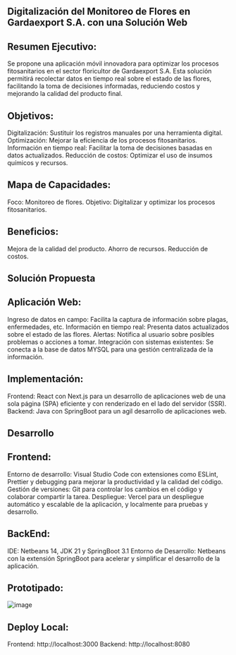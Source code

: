 ## Digitalización del Monitoreo de Flores en Gardaexport S.A. con una Solución Web

## Resumen Ejecutivo:
Se propone una aplicación móvil innovadora para optimizar los procesos fitosanitarios en el sector floricultor de Gardaexport S.A. Esta solución permitirá recolectar datos en tiempo real sobre el estado de las flores, facilitando la toma de decisiones informadas, reduciendo costos y mejorando la calidad del producto final.

## Objetivos:
Digitalización: Sustituir los registros manuales por una herramienta digital.
Optimización: Mejorar la eficiencia de los procesos fitosanitarios.
Información en tiempo real: Facilitar la toma de decisiones basadas en datos actualizados.
Reducción de costos: Optimizar el uso de insumos químicos y recursos.

## Mapa de Capacidades:
Foco: Monitoreo de flores.
Objetivo: Digitalizar y optimizar los procesos fitosanitarios.

## Beneficios:
Mejora de la calidad del producto.
Ahorro de recursos.
Reducción de costos.

## Solución Propuesta

## Aplicación Web:
Ingreso de datos en campo: Facilita la captura de información sobre plagas, enfermedades, etc.
Información en tiempo real: Presenta datos actualizados sobre el estado de las flores.
Alertas: Notifica al usuario sobre posibles problemas o acciones a tomar.
Integración con sistemas existentes: Se conecta a la base de datos MYSQL para una gestión centralizada de la información.

## Implementación:
Frontend: React con Next.js para un desarrollo de aplicaciones web de una sola página (SPA) eficiente y con renderizado en el lado del servidor (SSR).
Backend: Java con SpringBoot para un agil desarrollo de aplicaciones web.

## Desarrollo

## Frontend:
Entorno de desarrollo: Visual Studio Code con extensiones como ESLint, Prettier y debugging para mejorar la productividad y la calidad del código.
Gestión de versiones: Git para controlar los cambios en el código y colaborar compartir la tarea.
Despliegue: Vercel para un despliegue automático y escalable de la aplicación, y localmente para pruebas y desarrollo.

## BackEnd:
IDE: Netbeans 14, JDK 21 y SpringBoot 3.1
Entorno de Desarrollo: Netbeans con la extensión SpringBoot para acelerar y simplificar el desarrollo de la aplicación.

## Prototipado:

![image](https://github.com/user-attachments/assets/42426d0e-ca64-4c8f-a6bc-7d209dba3c73)

## Deploy Local:
Frontend: http://localhost:3000
Backend: http://localhost:8080







